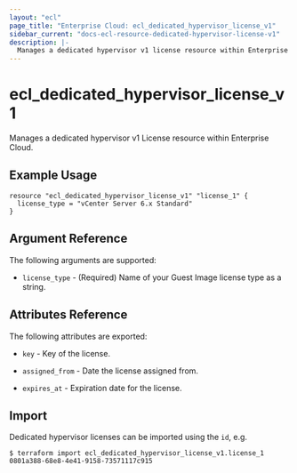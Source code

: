 ```yaml
---
layout: "ecl"
page_title: "Enterprise Cloud: ecl_dedicated_hypervisor_license_v1"
sidebar_current: "docs-ecl-resource-dedicated-hypervisor-license-v1"
description: |-
  Manages a dedicated hypervisor v1 license resource within Enterprise Cloud.
---
```


# ecl_dedicated_hypervisor_license_v1

Manages a dedicated hypervisor v1 License resource within Enterprise Cloud.

## Example Usage

```hcl
resource "ecl_dedicated_hypervisor_license_v1" "license_1" {
  license_type = "vCenter Server 6.x Standard"
}
```

## Argument Reference

The following arguments are supported:

* `license_type` - (Required) 	Name of your Guest Image license type as a string.

## Attributes Reference

The following attributes are exported:

* `key` - Key of the license.

* `assigned_from` - Date the license assigned from.

* `expires_at` - Expiration date for the license.

## Import

Dedicated hypervisor licenses can be imported using the `id`, e.g.

```
$ terraform import ecl_dedicated_hypervisor_license_v1.license_1 0801a388-68e8-4e41-9158-73571117c915
```
